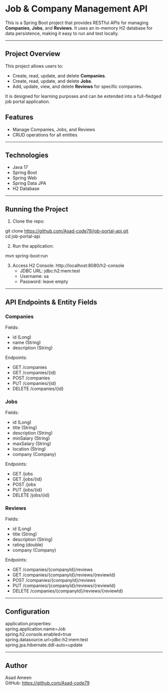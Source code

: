 # Job & Company Management API

This is a Spring Boot project that provides RESTful APIs for managing **Companies**, **Jobs**, and **Reviews**. It uses an in-memory H2 database for data persistence, making it easy to run and test locally.

---

## Project Overview

This project allows users to:

- Create, read, update, and delete **Companies**.
- Create, read, update, and delete **Jobs**.
- Add, update, view, and delete **Reviews** for specific companies.

It is designed for learning purposes and can be extended into a full-fledged job portal application.

## Features

- Manage Companies, Jobs, and Reviews  
- CRUD operations for all entities  

---

## Technologies

- Java 17  
- Spring Boot  
- Spring Web  
- Spring Data JPA  
- H2 Database  

---

## Running the Project

1. Clone the repo:

git clone https://github.com/Asad-code79/job-portal-api.git  
cd job-portal-api  

2. Run the application:

mvn spring-boot:run  

3. Access H2 Console: http://localhost:8080/h2-console  
   - JDBC URL: jdbc:h2:mem:test  
   - Username: sa  
   - Password: leave empty  

---

## API Endpoints & Entity Fields

### Companies
Fields:  
- id (Long)  
- name (String)  
- description (String)  

Endpoints:  
- GET /companies  
- GET /companies/{id}  
- POST /companies  
- PUT /companies/{id}  
- DELETE /companies/{id}  

### Jobs
Fields:  
- id (Long)  
- title (String)  
- description (String)  
- minSalary (String)  
- maxSalary (String)  
- location (String)  
- company (Company)  

Endpoints:  
- GET /jobs  
- GET /jobs/{id}  
- POST /jobs  
- PUT /jobs/{id}  
- DELETE /jobs/{id}  

### Reviews
Fields:  
- id (Long)  
- title (String)  
- description (String)  
- rating (double)  
- company (Company)  

Endpoints:  
- GET /companies/{companyId}/reviews  
- GET /companies/{companyId}/reviews/{reviewId}  
- POST /companies/{companyId}/reviews  
- PUT /companies/{companyId}/reviews/{reviewId}  
- DELETE /companies/{companyId}/reviews/{reviewId}  

---

## Configuration

application.properties:  
spring.application.name=Job  
spring.h2.console.enabled=true  
spring.datasource.url=jdbc:h2:mem:test  
spring.jpa.hibernate.ddl-auto=update  

---

## Author

Asad Ameen  
GitHub: https://github.com/Asad-code79
